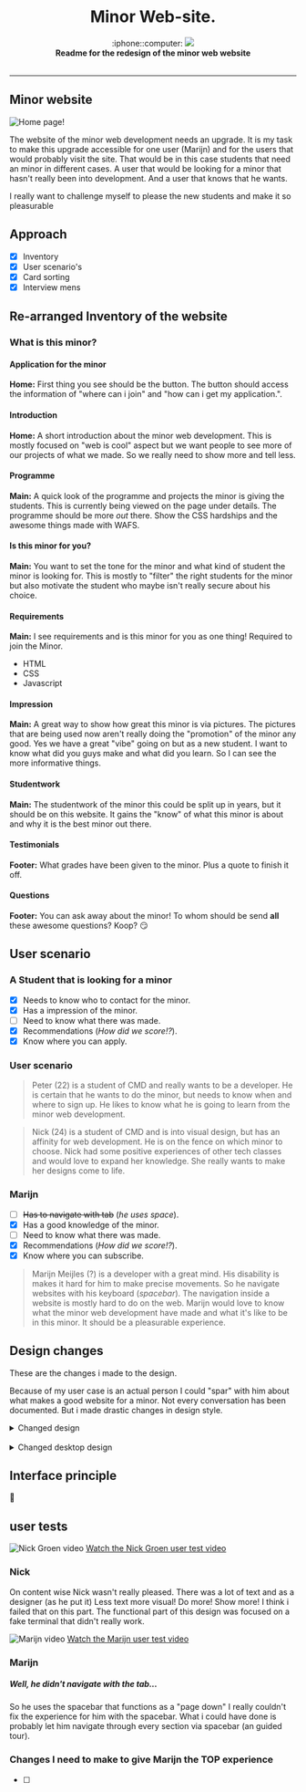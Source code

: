 <h1 align="center">Minor Web-site.</h1>

<div align="center">
  :iphone::computer: <img src="https://img.shields.io/badge/webdesign-building-yellow.svg">
</div>
<div align="center">
  <strong>Readme for the redesign of the minor web website</strong>
</div>

<br />

--------

## Minor website

![Home page!](assets/home.png)

The website of the minor web development needs an upgrade. It is my task to make this upgrade accessible for one user (Marijn) and for the users that would probably visit the site. That would be in this case students that need an minor in different cases. A user that would be looking for a minor that hasn't really been into development. And a user that knows that he wants.

I really want to challenge myself to please the new students and make it so pleasurable

## Approach

- [x] Inventory
- [x] User scenario's
- [x] Card sorting
- [x] Interview mens

## Re-arranged Inventory of the website

### What is this minor?



#### Application for the minor
**Home:** First thing you see should be the button. The button should access the information of "where can i join" and "how can i get my application.".

#### Introduction
**Home:** A short introduction about the minor web development. This is mostly focused on "web is cool" aspect but we want people to see more of our projects of what we made. So we really need to show more and tell less.

#### Programme
**Main:** A quick look of the programme and projects the minor is giving the students. This is currently being viewed on the page under details. The programme should be more _out_ there. Show the CSS hardships and the awesome things made with WAFS.

#### Is this minor for you?
**Main:** You want to set the tone for the minor and what kind of student the minor is looking for. This is mostly to "filter" the right students for the minor but also motivate the student who maybe isn't really secure about his choice.

#### Requirements
**Main:** I see requirements and is this minor for you as one thing!
Required to join the Minor.
- HTML
- CSS
- Javascript

#### Impression
**Main:** A great way to show how great this minor is via pictures. The pictures that are being used now aren't really doing the "promotion" of the minor any good. Yes we have a great "vibe" going on but as a new student. I want to know what did you guys make and what did you learn. So I can see the more informative things.

#### Studentwork
**Main:** The studentwork of the minor this could be split up in years, but it should be on this website. It gains the "know" of what this minor is about and why it is the best minor out there.

#### Testimonials
**Footer:** What grades have been given to the minor. Plus a quote to finish it off.

#### Questions
**Footer:** You can ask away about the minor! To whom should be send **all** these awesome questions? Koop? :smirk:



## User scenario

### A Student that is looking for a minor

- [x] Needs to know who to contact for the minor.
- [x] Has a impression of the minor.
- [ ] Need to know what there was made.
- [x] Recommendations (_How did we score!?_).
- [x] Know where you can apply.

### User scenario
> Peter (22) is a student of CMD and really wants to be a developer. He is certain that he wants to do the minor, but needs to know when and where to sign up. He likes to know what he is going to learn from the minor web development.

> Nick (24) is a student of CMD and is into visual design, but has an affinity for web development. He is on the fence on which minor to choose. Nick had some positive experiences of other tech classes and would love to expand her knowledge. She really wants to make her designs come to life.

### Marijn

- [ ] ~~Has to navigate with tab~~ (_he uses space_).
- [x] Has a good knowledge of the minor.
- [ ] Need to know what there was made.
- [x] Recommendations (_How did we score!?_).
- [x] Know where you can subscribe.

> Marijn Meijles (?) is a developer with a great mind. His disability is makes it hard for him to make precise movements. So he navigate websites with his keyboard (_spacebar_). The navigation inside a website is mostly hard to do on the web. Marijn would love to know what the minor web development have made and what it's like to be in this minor. It should be a pleasurable experience.


## Design changes

These are the changes i made to the design.

Because of my user case is an actual person I could "spar" with him about what makes a good website for a minor. Not every conversation has been documented. But i made drastic changes in design style.

<details><summary>Changed design</summary>
  <img align="center" src="assets/oud-mobile-design.png">

  _I kept a close connection with my user the visual interface designer Nick Groen. He have seen this design and told me it was very boring. So i had to change this design because it was very boring._


  <img align="center" src="assets/mobile-design-now.png">
  <br/>
  _On mobile you couldn't do diagonal lines (any good). So i kept de design on mobile simple but made use of patterns._
</details>

<br/>

<details><summary>Changed desktop design</summary>
  <img align="center" src="assets/old-design.png">
  _This wasn't the first "old" design this was probably 0.0.2 I started testing with diagonal lines and wanted it to be very "out there"._

  <img align="center" src="assets/now-desktop-design.png">
  _With enhancing of the diagonal lines and the patterns it had a nice look to it. This is made it a little more nerdy and a bit more "our" style._
</details>



## Interface principle

:eyes:


## user tests

![Nick Groen video](assets/nick-groen-video.png)
[Watch the Nick Groen user test video](https://vimeo.com/266642811)

### Nick
On content wise Nick wasn't really pleased. There was a lot of text and as a designer (as he put it) Less text more visual! Do more! Show more! I think i failed that on this part. The functional part of this design was focused on a fake terminal that didn't really work.


![Marijn video](assets/marijn-video.png)
[Watch the Marijn user test video](https://vimeo.com/266642919)

### Marijn
##### Well, he didn't navigate with the tab...

So he uses the spacebar that functions as a "page down" I really couldn't fix the experience for him with the spacebar. What i could have done is probably let him navigate through every section via spacebar (an guided tour).  


### Changes I need to make to give Marijn the TOP experience

- [ ] 
